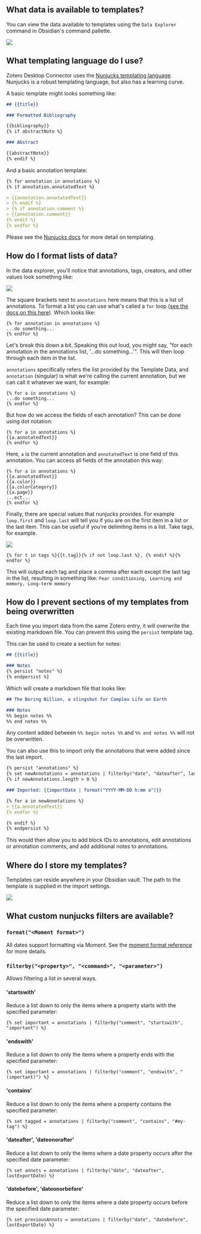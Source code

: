 ## What data is available to templates?

You can view the data available to templates using the `Data Explorer` command in Obsidian's command pallette.

![](Screen%20Shot%202022-03-28%20at%2011.11.24%20AM.png)

## What templating language do I use?

Zotero Desktop Connector uses the [Nunjucks templating language](https://mozilla.github.io/nunjucks/templating.html#variables). Nunjucks is a robust templating language, but also has a learning curve.

A basic template might looks something like:

```markdown
## {{title}}

### Formatted Bibliography

{{bibliography}}
{% if abstractNote %}

### Abstract

{{abstractNote}}
{% endif %}
```

And a basic annotation template:

```markdown
{% for annotation in annotations %}
{% if annotation.annotatedText %}

> {{annotation.annotatedText}}
> {% endif %}
> {% if annotation.comment %}
> {{annotation.comment}}
{% endif %}
{% endfor %}
```

Please see the [Nunjucks docs](https://mozilla.github.io/nunjucks/templating.html#variables) for more detail on templating.

## How do I format lists of data?

In the data explorer, you'll notice that annotations, tags, creators, and other values look something like:

![](Screen%20Shot%202022-04-09%20at%206.07.10%20PM.png)

The square brackets next to `annotations` here means that this is a list of annotations. To format a list you can use what's called a `for` loop ([see the docs on this here](https://mozilla.github.io/nunjucks/templating.html#for)). Which looks like:

```
{% for annotation in annotations %}
...do something...
{% endfor %}
```

Let's break this down a bit. Speaking this out loud, you might say, "for each annotation in the annotations list, '...do something...'". This will then loop through each item in the list.

`annotations` specifically refers the list provided by the Template Data, and `annotation` (singular) is what we're calling the current annotation, but we can call it whatever we want, for example:

```
{% for a in annotations %}
...do something...
{% endfor %}
```

But how do we access the fields of each annotation? This can be done using dot notation:

```
{% for a in annotations %}
{{a.annotatedText}}
{% endfor %}
```

Here, `a` is the current annotation and `annotatedText` is one field of this annotation. You can access all fields of the annotation this way:

```
{% for a in annotations %}
{{a.annotatedText}}
{{a.color}}
{{a.colorCategory}}
{{a.page}}
...ect...
{% endfor %}
```

Finally, there are special values that nunjucks provides. For example `loop.first` and `loop.last` will tell you if you are on the first item in a list or the last item. This can be useful if you're delimiting items in a list. Take tags, for example.

![](Screen%20Shot%202022-04-09%20at%206.22.35%20PM.png)

```
{% for t in tags %}{{t.tag}}{% if not loop.last %}, {% endif %}{% endfor %}
```

This will output each tag and place a comma after each except the last tag in the list, resulting in something like: `Fear conditioning, Learning and memory, Long-term memory`

## How do I prevent sections of my templates from being overwritten

Each time you import data from the same Zotero entry, it will overwrite the existing markdown file. You can prevent this using the `persist` template tag.

This can be used to create a section for notes:

```markdown
## {{title}}

### Notes
{% persist "notes" %}
{% endpersist %}
```

Which will create a markdown file that looks like:

```markdown
## The Boring Billion, a slingshot for Complex Life on Earth

### Notes
%% begin notes %%
%% end notes %%
```

Any content added between `%% begin notes %%` and `%% end notes %%` will not be overwritten.

You can also use this to import only the annotations that were added since the last import.

```markdown
{% persist "annotations" %}
{% set newAnnotations = annotations | filterby("date", "dateafter", lastImportDate) %}
{% if newAnnotations.length > 0 %}

### Imported: {{importDate | format("YYYY-MM-DD h:mm a")}}

{% for a in newAnnotations %}
> {{a.annotatedText}}
{% endfor %}

{% endif %}
{% endpersist %}
```

This would then allow you to add block IDs to annotations, edit annotations or annotation comments, and add additional notes to annotations.


## Where do I store my templates?

Templates can reside anywhere in your Obsidian vault. The path to the template is supplied in the import settings.

![](Screen%20Shot%202022-03-28%20at%2011.21.07%20AM.png)

## What custom nunjucks filters are available?

### `format("<Moment format>")`

All dates support formatting via Moment. See the [moment format reference](https://momentjs.com/docs/#/displaying/format/) for more details.

### `filterby("<property>", "<command>", "<parameter>")`

Allows filtering a list in several ways.

#### 'startswith'

Reduce a list down to only the items where a property starts with the specified parameter:

`{% set important = annotations | filterby("comment", "startswith", "important") %}`

#### 'endswith'

Reduce a list down to only the items where a property ends with the specified parameter:

`{% set important = annotations | filterby("comment", "endswith", "(important)") %}`

#### 'contains'

Reduce a list down to only the items where a property contains the specified parameter:

`{% set tagged = annotations | filterby("comment", "contains", "#my-tag") %}`

#### 'dateafter', 'dateonorafter'

Reduce a list down to only the items where a date property occurs after the specified date parameter:

`{% set annots = annotations | filterby("date", "dateafter", lastExportDate) %}`

#### 'datebefore', 'dateonorbefore'

Reduce a list down to only the items where a date property occurs before the specified date parameter:

`{% set previousAnnots = annotations | filterby("date", "datebefore", lastExportDate) %}`
